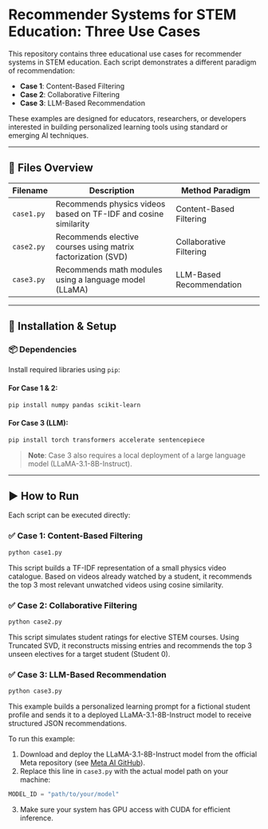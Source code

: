 # Recommender Systems for STEM Education: Three Use Cases

This repository contains three educational use cases for recommender systems in STEM education. Each script demonstrates a different paradigm of recommendation:

- **Case 1**: Content-Based Filtering
- **Case 2**: Collaborative Filtering
- **Case 3**: LLM-Based Recommendation

These examples are designed for educators, researchers, or developers interested in building personalized learning tools using standard or emerging AI techniques.

---

## 📁 Files Overview

| Filename   | Description                                                      | Method Paradigm          |
|------------|------------------------------------------------------------------|--------------------------|
| `case1.py` | Recommends physics videos based on TF-IDF and cosine similarity | Content-Based Filtering  |
| `case2.py` | Recommends elective courses using matrix factorization (SVD)    | Collaborative Filtering  |
| `case3.py` | Recommends math modules using a language model (LLaMA)          | LLM-Based Recommendation |

---

## 🔧 Installation & Setup

### 📦 Dependencies

Install required libraries using `pip`:

#### For Case 1 & 2:

```bash
pip install numpy pandas scikit-learn
```

#### For Case 3 (LLM):

```bash
pip install torch transformers accelerate sentencepiece
```

> **Note**: Case 3 also requires a local deployment of a large language model (LLaMA-3.1-8B-Instruct).

---

## ▶️ How to Run

Each script can be executed directly:

### ✅ Case 1: Content-Based Filtering

```bash
python case1.py
```

This script builds a TF-IDF representation of a small physics video catalogue. Based on videos already watched by a student, it recommends the top 3 most relevant unwatched videos using cosine similarity.

### ✅ Case 2: Collaborative Filtering

```bash
python case2.py
```

This script simulates student ratings for elective STEM courses. Using Truncated SVD, it reconstructs missing entries and recommends the top 3 unseen electives for a target student (Student 0).

### ✅ Case 3: LLM-Based Recommendation

```bash
python case3.py
```

This example builds a personalized learning prompt for a fictional student profile and sends it to a deployed LLaMA-3.1-8B-Instruct model to receive structured JSON recommendations.

To run this example:

1. Download and deploy the LLaMA-3.1-8B-Instruct model from the official Meta repository (see [Meta AI GitHub](https://huggingface.co/meta-llama/Llama-3.1-8B-Instruct)).
2. Replace this line in `case3.py` with the actual model path on your machine:

```python
MODEL_ID = "path/to/your/model"
```

3. Make sure your system has GPU access with CUDA for efficient inference.


